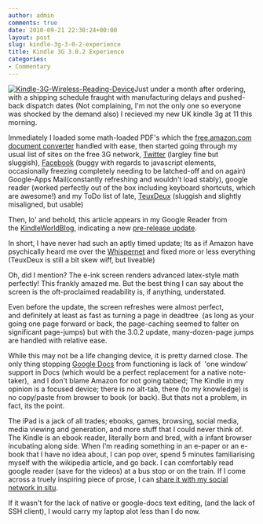 ```yaml
---
author: admin
comments: true
date: 2010-09-21 22:30:24+00:00
layout: post
slug: kindle-3g-3-0-2-experience
title: Kindle 3G 3.0.2 Experience
categories:
- Commentary
---
```


[![Kindle-3G-Wireless-Reading-Device](http://www.andrewbolster.info/wp-content/uploads/2010/09/Kindle-3G-Wireless-Reading-Device-214x300.jpg)](http://www.andrewbolster.info/2010/09/kindle-3g-3-0-2-experience/kindle-3g-wireless-reading-device/)Just under a month after ordering, with a shipping schedule fraught with manufacturing delays and pushed-back dispatch dates (Not complaining, I'm not the only one so everyone was shocked by the demand also) I recieved my new UK kindle 3g at 11 this morning.

Immediately I loaded some math-loaded PDF's which the [free.amazon.com document converter](http://www.amazon.co.uk/gp/help/customer/display.html?nodeId=200493090#email) handled with ease, then started going through my usual list of sites on the free 3G network, [Twitter](http://twitter.com/) (largley fine but sluggish), [Facebook](http://www.facebook.com/) (buggy with regards to javascript elements, occasionally freezing completely needing to be latched-off and on again) Google-Apps Mail(constantly refreshing and wouldn't load stably), google reader (worked perfectly out of the box including keyboard shortcuts, which are awesome!) and my ToDo list of late, [TeuxDeux](http://teuxdeux.com/) (sluggish and slightly misaligned, but usable)

Then, lo' and behold, this article appears in my Google Reader from the [KindleWorldBlog](http://kindleworld.blogspot.com/2010/09/kindle-3-preview-release-of-software_18.html), indicating a new [pre-release update](http://www.amazon.com/gp/help/customer/display.html?ie=UTF8&nodeId=200529700&tag=kwab-20#preview).

In short, I have never had such an aptly timed update; Its as if Amazon have psychically heard me over the [Whispernet](http://www.amazon.com/gp/help/customer/display.html?nodeId=200375890) and fixed more or less everything (TeuxDeux is still a bit skew wiff, but liveable)

Oh, did I mention? The e-ink screen renders advanced latex-style math perfectly! This frankly amazed me. But the best thing I can say about the screen is the oft-proclaimed readability is, if anything, understated.

Even before the update, the screen refreshes were almost perfect, and definitely at least as fast as turning a page in deadtree  (as long as your going one page forward or back, the page-caching seemed to falter on significant page-jumps) but with the 3.0.2 update, many-dozen-page jumps are handled with relative ease.

While this may not be a life changing device, it is pretty darned close. The only thing stopping [Google Docs](http://docs.google.com/) from functioning is lack of  'one window' support in Docs (which would be a perfect replacement for a native note-taker),  and I don't blame Amazon for not going tabbed; The Kindle in my opinion is a focused device; there is no alt-tab, there (to my knowledge) is no copy/paste from browser to book (or back). But thats not a problem, in fact, its the point.

The iPad is a jack of all trades; ebooks, games, browsing, social media, media viewing and generation, and more stuff that I could never think of. The Kindle is an ebook reader, literally born and bred, with a infant browser incubating along side. When I'm reading something in an e-paper or an e-book that I have no idea about, I can pop over, spend 5 minutes familiarising myself with the wikipedia article, and go back. I can comfortably read google reader (save for the videos) at a bus stop or on the train. If I come across a truely inspiring piece of prose, I can [share it with my social network in situ](http://mashable.com/2010/04/29/kindle-facebook-twitter/).

If it wasn't for the lack of native or google-docs text editing, (and the lack of SSH client), I would carry my laptop alot less than I do now.

